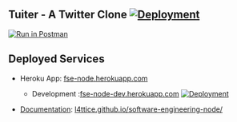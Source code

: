 ## Tuiter - A Twitter Clone [![Deployment](https://github.com/L4TTiCe/software-engineering-node/actions/workflows/deploy.yml/badge.svg)](https://fse-node.herokuapp.com)

[![Run in Postman](https://run.pstmn.io/button.svg)](https://app.getpostman.com/run-collection/10378707-d7eef68b-57fe-43d4-b208-7d57db8a9f29?action=collection%2Ffork&collection-url=entityId%3D10378707-d7eef68b-57fe-43d4-b208-7d57db8a9f29%26entityType%3Dcollection%26workspaceId%3De56659cf-2406-4cce-bd42-3458aa20c64e) 

## Deployed Services
- Heroku App: [fse-node.herokuapp.com](fse-node.herokuapp.com)
    - Development :[fse-node-dev.herokuapp.com](https://fse-node-dev.herokuapp.com/) [![Deployment](https://github.com/L4TTiCe/software-engineering-node/actions/workflows/dev_deploy.yml/badge.svg)](https://fse-node-dev.herokuapp.com/)

- [Documentation](https://l4ttice.github.io/software-engineering-node/): [l4ttice.github.io/software-engineering-node/](https://l4ttice.github.io/software-engineering-node/)
